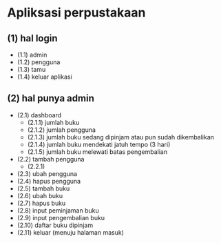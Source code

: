 # Apliksasi perpustakaan

## (1) hal login

- (1.1) admin
- (1.2) pengguna
- (1.3) tamu
- (1.4) keluar aplikasi

## (2) hal punya admin

- (2.1) dashboard
  - (2.1.1) jumlah buku
  - (2.1.2) jumlah pengguna
  - (2.1.3) jumlah buku sedang dipinjam
    atau pun sudah dikembalikan
  - (2.1.4) jumlah buku mendekati
    jatuh tempo (3 hari)
  - (2.1.5) jumlah buku melewati batas pengembalian
- (2.2) tambah pengguna
  - (2.2.1)
- (2.3) ubah pengguna
- (2.4) hapus pengguna
- (2.5) tambah buku
- (2.6) ubah buku
- (2.7) hapus buku
- (2.8) input peminjaman buku
- (2.9) input pengembalian buku
- (2.10) daftar buku dipinjam
- (2.11) keluar (menuju halaman masuk)
